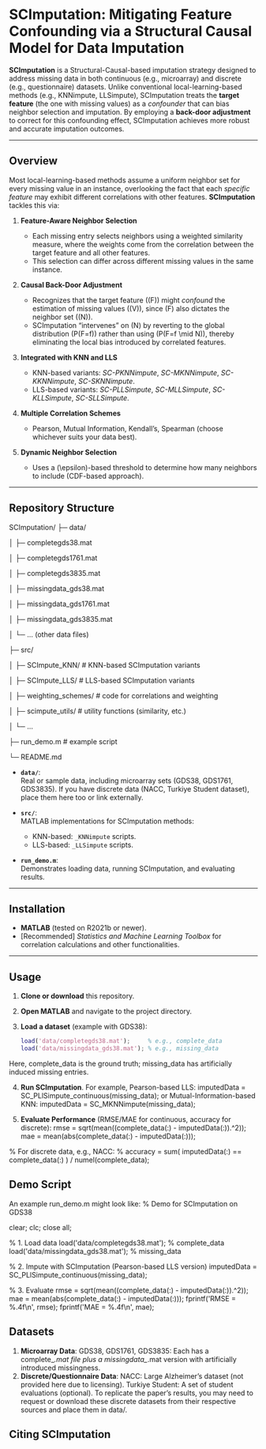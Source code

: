 # SCImputation: Mitigating Feature Confounding via a Structural Causal Model for Data Imputation

**SCImputation** is a Structural-Causal-based imputation strategy designed to address missing data in both continuous (e.g., microarray) and discrete (e.g., questionnaire) datasets. Unlike conventional local-learning-based methods (e.g., KNNimpute, LLSimpute), SCImputation treats the **target feature** (the one with missing values) as a *confounder* that can bias neighbor selection and imputation. By employing a **back-door adjustment** to correct for this confounding effect, SCImputation achieves more robust and accurate imputation outcomes.

---

## Overview

Most local-learning-based methods assume a uniform neighbor set for every missing value in an instance, overlooking the fact that each *specific feature* may exhibit different correlations with other features. **SCImputation** tackles this via:

1. **Feature-Aware Neighbor Selection**  
   - Each missing entry selects neighbors using a weighted similarity measure, where the weights come from the correlation between the target feature and all other features.  
   - This selection can differ across different missing values in the same instance.

2. **Causal Back-Door Adjustment**  
   - Recognizes that the target feature (\(F\)) might *confound* the estimation of missing values (\(V\)), since \(F\) also dictates the neighbor set (\(N\)).  
   - SCImputation “intervenes” on \(N\) by reverting to the global distribution \(P(F=f)\) rather than using \(P(F=f \mid N)\), thereby eliminating the local bias introduced by correlated features.

3. **Integrated with KNN and LLS**  
   - KNN-based variants: *SC-PKNNimpute*, *SC-MKNNimpute*, *SC-KKNNimpute*, *SC-SKNNimpute*.  
   - LLS-based variants: *SC-PLLSimpute*, *SC-MLLSimpute*, *SC-KLLSimpute*, *SC-SLLSimpute*.

4. **Multiple Correlation Schemes**  
   - Pearson, Mutual Information, Kendall’s, Spearman (choose whichever suits your data best).

5. **Dynamic Neighbor Selection**  
   - Uses a \(\epsilon\)-based threshold to determine how many neighbors to include (CDF-based approach).

---

## Repository Structure

SCImputation/
├─ data/

│  ├─ completegds38.mat

│  ├─ completegds1761.mat

│  ├─ completegds3835.mat

│  ├─ missingdata_gds38.mat

│  ├─ missingdata_gds1761.mat

│  ├─ missingdata_gds3835.mat

│  └─ ... (other data files)

├─ src/

│  ├─ SCImpute_KNN/         # KNN-based SCImputation variants

│  ├─ SCImpute_LLS/         # LLS-based SCImputation variants

│  ├─ weighting_schemes/    # code for correlations and weighting

│  ├─ scimpute_utils/       # utility functions (similarity, etc.)

│  └─ ...

├─ run_demo.m               # example script

└─ README.md


- **`data/`**:  
  Real or sample data, including microarray sets (GDS38, GDS1761, GDS3835). If you have discrete data (NACC, Turkiye Student dataset), place them here too or link externally.  

- **`src/`**:  
  MATLAB implementations for SCImputation methods:
  - KNN-based: `_KNNimpute` scripts.  
  - LLS-based: `_LLSimpute` scripts.  

- **`run_demo.m`**:  
  Demonstrates loading data, running SCImputation, and evaluating results.

---

## Installation

- **MATLAB** (tested on R2021b or newer).  
- [Recommended] *Statistics and Machine Learning Toolbox* for correlation calculations and other functionalities.

---

## Usage

1. **Clone or download** this repository.

2. **Open MATLAB** and navigate to the project directory.

3. **Load a dataset** (example with GDS38):
   ```matlab
   load('data/completegds38.mat');     % e.g., complete_data
   load('data/missingdata_gds38.mat'); % e.g., missing_data
Here, complete_data is the ground truth; missing_data has artificially induced missing entries.

4. **Run SCImputation**. For example, Pearson-based LLS:
imputedData = SC_PLlSimpute_continuous(missing_data);
or Mutual-Information-based KNN:
imputedData = SC_MKNNimpute(missing_data);

5. **Evaluate Performance** (RMSE/MAE for continuous, accuracy for discrete):
rmse = sqrt(mean((complete_data(:) - imputedData(:)).^2));
mae  = mean(abs(complete_data(:) - imputedData(:)));

% For discrete data, e.g., NACC:
% accuracy = sum( imputedData(:) == complete_data(:) ) / numel(complete_data);

## Demo Script

An example run_demo.m might look like:
% Demo for SCImputation on GDS38

clear; clc; close all;

% 1. Load data
load('data/completegds38.mat');       % complete_data
load('data/missingdata_gds38.mat');   % missing_data

% 2. Impute with SCImputation (Pearson-based LLS version)
imputedData = SC_PLlSimpute_continuous(missing_data);

% 3. Evaluate
rmse = sqrt(mean((complete_data(:) - imputedData(:)).^2));
mae  = mean(abs(complete_data(:) - imputedData(:)));
fprintf('RMSE = %.4f\n', rmse);
fprintf('MAE  = %.4f\n', mae);

## Datasets

1. **Microarray Data**:
  GDS38, GDS1761, GDS3835: Each has a complete_*.mat file plus a missingdata_*.mat version with artificially introduced missingness.
2. **Discrete/Questionnaire Data**:
  NACC: Large Alzheimer’s dataset (not provided here due to licensing).
  Turkiye Student: A set of student evaluations (optional).
To replicate the paper’s results, you may need to request or download these discrete datasets from their respective sources and place them in data/.

## Citing SCImputation


